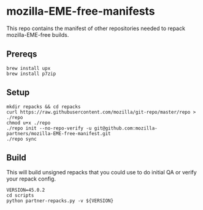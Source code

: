 mozilla-EME-free-manifests
==========================

This repo contains the manifest of other repositories needed to repack mozilla-EME-free builds.

Prereqs
-------

```
brew install upx
brew install p7zip
```

Setup
-----

```
mkdir repacks && cd repacks
curl https://raw.githubusercontent.com/mozilla/git-repo/master/repo > ./repo
chmod u+x ./repo
./repo init --no-repo-verify -u git@github.com:mozilla-partners/mozilla-EME-free-manifest.git
./repo sync
```

Build
-----

This will build unsigned repacks that you could use to do initial QA or verify your repack config.

```
VERSION=45.0.2
cd scripts
python partner-repacks.py -v ${VERSION}
```

